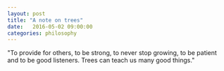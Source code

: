 ```yaml
---
layout: post
title: "A note on trees"
date:   2016-05-02 09:00:00
categories: philosophy
---
```


"To provide for others, to be strong, to never stop growing, to be patient and to be good listeners. Trees can teach us many good things."
